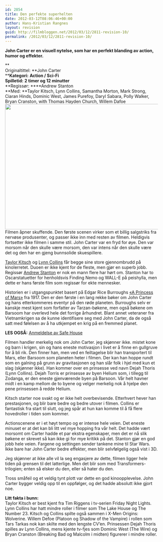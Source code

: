 ```yaml
---
id: 2854
title: Den perfekte superhelten
date: 2012-03-12T08:06:46+00:00
author: Hans-Kristian Rangnes
layout: revision
guid: http://filmbloggen.net/2012/03/12/2811-revision-10/
permalink: /2012/03/12/2811-revision-10/
---
```

**John Carter er en visuell nytelse, som har en perfekt blanding av action, humor og effekter.**<!--more-->

**  
Originaltittel: **John Carter  
****Kategori:** **Action / Sci-Fi**  
**Spilletid:** **2 timer og 12 minutter**  
**Regissør: ****Andrew Stanton  
**Med: **Taylor Kitsch, Lynn Collins, Samantha Morton, Mark Strong, Ciaran Hinds, Dominic West, James Purefoy, Daryl Sabara, Polly Walker, Bryan Cranston, with Thomas Hayden Church, Willem Dafoe  
<a href="http://filmbloggen.net/2012/03/10/den-perfekte-superhelt/taylor-kitsch/" rel="attachment wp-att-2812"><img class="alignnone size-large wp-image-2812" src="http://filmbloggen.net/wp-content/uploads//2012/03/john-carter-620x412.jpg" alt="" width="620" height="412" /></a>  
Filmen åpner skuffende. Den første scenen virker som et billig salgstriks fra nervøse produsenter, og passer ikke inn med resten av filmen. Heldigvis fortsetter ikke filmen i samme stil. John Carter var en fryd for øye. Den var morsom når den skulle være morsom, den var intens når den skulle være det og den har en gjeng bunnsolide skuespillere.

<a href="http://www.imdb.com/name/nm2018237/" target="_blank">Taylor Kitsch</a> og <a href="http://www.imdb.com/name/nm1211488/" target="_blank">Lynn Collins</a> får begge sine store gjennombrudd på kinolerretet. Duoen er ikke kjent for de fleste, men gjør en superb jobb. Regissør <a href="http://www.imdb.com/name/nm0004056/" target="_blank">Andrew Stanton</a> er nok en mann flere har hørt om. Stanton har to Oscarstatuetter for henholdsvis Finding Nemo og WALL-E på peishylla, men dette er hans første film som regissør for ekte mennesker.

Historien er i utgangspunktet basert på Edgar Rice Burroughs [«A Princess of Mars»](http://en.wikipedia.org/wiki/A_Princess_of_Mars) fra 1917. Den er den første i en lang rekke bøker om John Carter og hans etterkommeres eventyr på den røde planeten. Burroughs selv er kanskje mest kjent som forfatter av Tarzan-bøkene, men også bøkene om Barsoom har overlevd hele det forrige århundret. Blant annet veteraner fra Vietnamkrigen sa de kunne identifisere seg med John Carter, da de også satt med følelsen av å ha utkjempet en krig på en fremmed planet.

**LES OGSÅ:** <a href="http://nernett.no/web/?do=article&id=15075" target="_blank">Anmeldelse av Safe House</a>

Filmen handler merkelig nok om John Carter. jeg skjønner ikke. mistet kone og barn i krigen, sin og hans eneste motivasjon i livet er å finne en gullgruve for å bli rik. Den finner han, men ved en feiltagelse blir han transportert til Mars, eller Barsoom som planeten heter i filmen. Der kan han hoppe rundt som en galning på grunn av gravitasjonen og han slår folk i hjel med kun et slag (skjønner ikke). Han kommer over en prinsesse ved navn Dejah Thoris (Lynn Collins). Dejah Torris er prinsesse av byen Helium som, i tillegg til Zodanga, er den eneste gjenværende byen på Barsoon. Vår helt havner midt i en kamp mellom de to byene og velger merkelig nok å hjelpe den pene prinsessen å redde Helium.

Kitsch starter noe svakt og er ikke helt overbevisende. Etterhvert hever han prestasjonen, og blir bare bedre og bedre utover i filmen. Collins er fantastisk fra start til slutt, og jeg spår at hun kan komme til å få flere hovedroller i tiden som kommer.

Actionscenene er i et høyt tempo og er intense hele veien. Det eneste minuset er at det kan bli litt vel mye hopping fra vår helt. Det hadde vært morsomt om Carter hadde et par ekstra egenskaper, men det er nå slik bøkene er skrevet så kan ikke gi for mye kritikk på det. Stanton gjør en god jobb hele veien. Fargene og settingen sender tankene mine til Star Wars. Ikke bare har John Carter bedre effekter, men blir selvfølgelig også vist i 3D.

Jeg skjønner at ikke alle vil la seg engasjere av dette, filmen ligger hele tiden på grensen til det latterlige. Men det blir som med Transformers-trilogien; enten så elsker du den, eller så hater du den.

Tross småfeil og et veldig tynt plott var dette en god kinoopplevelse. John Carter bygger veldig opp til en oppfølger, og det hadde absolutt ikke gjort noe.

**Litt fakta i bunn:**  
Taylor Kitsch er best kjent fra Tim Riggens i tv-serien Friday Night Lights. Lynn Collins har hatt mindre roller i filmer som The Lake House og The Number 23. Kitsch og Collins spilte også sammen i X-Men Origins: Wolverine. Willem Defoe (Platoon og Shadow of the Vampire) i rollen som Tars Tarkas nok kan skilte med den lengste CV&#8217;en. Prinsessen Dejah Thoris spilles av Lynn Collins, mens kjente tv-fjes som Dominic West (The Wire) og Bryan Cranston (Breaking Bad og Malcolm i midten) figurerer i mindre roller.

<div class="video-shortcode">
</div>